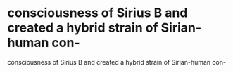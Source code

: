 # consciousness of Sirius B and created a hybrid strain of Sirian-human con-

consciousness of Sirius B and created a hybrid strain of Sirian-human con-